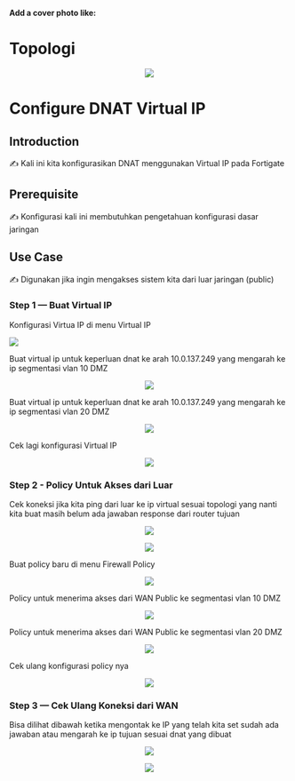  **Add a cover photo like:**
# Topologi
<p align="center">
  <img src="img/1.png">
</p>

# Configure DNAT Virtual IP

## Introduction

✍️ Kali ini kita konfigurasikan DNAT menggunakan Virtual IP pada Fortigate
## Prerequisite

✍️ Konfigurasi kali ini membutuhkan pengetahuan konfigurasi dasar jaringan

## Use Case

✍️ Digunakan jika ingin mengakses sistem kita dari luar jaringan (public)



### Step 1 — Buat Virtual IP
Konfigurasi Virtua IP di menu Virtual IP

<p align="left">
  <img src="img/2.png">
</p>

Buat virtual ip untuk keperluan dnat ke arah 10.0.137.249 yang mengarah ke ip segmentasi vlan 10 DMZ

<p align="center">
  <img src="img/3.png">
</p>

Buat virtual ip untuk keperluan dnat ke arah 10.0.137.249 yang mengarah ke ip segmentasi vlan 20 DMZ

<p align="center">
  <img src="img/4.png">
</p>

Cek lagi konfigurasi Virtual IP

<p align="center">
  <img src="img/5.png">
</p>

### Step 2 - Policy Untuk Akses dari Luar
Cek koneksi jika kita ping dari luar ke ip virtual sesuai topologi yang nanti kita buat masih belum ada jawaban response dari router tujuan

<p align="center">
  <img src="img/9.png">
</p>

<p align="center">
  <img src="img/10.png">
</p>

Buat policy baru di menu Firewall Policy

<p align="center">
  <img src="img/6.png">
</p>

Policy untuk menerima akses dari WAN Public ke segmentasi vlan 10 DMZ

<p align="center">
  <img src="img/7.png">
</p>

Policy untuk menerima akses dari WAN Public ke segmentasi vlan 20 DMZ

<p align="center">
  <img src="img/8.png">
</p>

Cek ulang konfigurasi policy nya

<p align="center">
  <img src="img/11.png">
</p>


### Step 3 — Cek Ulang Koneksi dari WAN
Bisa dilihat dibawah ketika mengontak ke IP yang telah kita set sudah ada jawaban atau mengarah ke ip tujuan sesuai dnat yang dibuat

<p align="center">
  <img src="img/12.png">
</p>

<p align="center">
  <img src="img/13.png">
</p>
